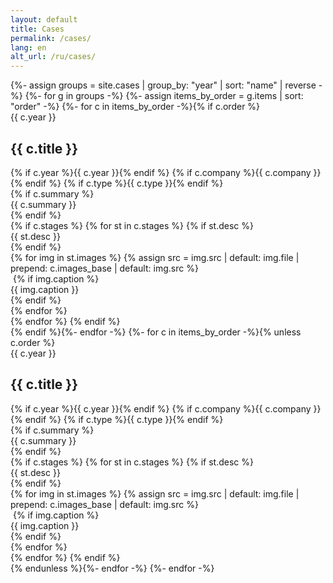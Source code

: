 ```yaml
---
layout: default
title: Cases
permalink: /cases/
lang: en
alt_url: /ru/cases/
---
```

<div class="featured-cases">
  {%- assign groups = site.cases | group_by: "year" | sort: "name" | reverse -%}
  {%- for g in groups -%}
    {%- assign items_by_order = g.items | sort: "order" -%}
    {%- for c in items_by_order -%}{% if c.order %}
      <div class="case-block">
        <div class="case-year-rail">{{ c.year }}</div>
        <div class="case-meta2">
          <div class="case-title-row">
            <h2 class="case-title3">{{ c.title }}</h2>
          </div>
          <div class="case-meta2-inline">
            {% if c.year %}<span class="case-year-inline">{{ c.year }}</span>{% endif %}
            {% if c.company %}<span class="case-company">{{ c.company }}</span>{% endif %}
            {% if c.type %}<span class="case-type">{{ c.type }}</span>{% endif %}
          </div>
          {% if c.summary %}<div class="case-summary2">{{ c.summary }}</div>{% endif %}
        </div>
        {% if c.stages %}
          {% for st in c.stages %}
            {% if st.desc %}
              <div class="stage-summary">{{ st.desc }}</div>
            {% endif %}
            <div class="case-gallery">
              {% for img in st.images %}
                {% assign src = img.src | default: img.file | prepend: c.images_base | default: img.src %}
                <div class="case-gallery-item">
                  <img class="case-thumb2 lazy-img" data-src="{{ site.baseurl }}{{ src }}" alt="">
                  {% if img.caption %}<div class="case-thumb-caption">{{ img.caption }}</div>{% endif %}
                </div>
              {% endfor %}
            </div>
          {% endfor %}
        {% endif %}
      </div>
    {% endif %}{%- endfor -%}
    {%- for c in items_by_order -%}{% unless c.order %}
      <div class="case-block">
        <div class="case-year-rail">{{ c.year }}</div>
        <div class="case-meta2">
          <div class="case-title-row">
            <h2 class="case-title3">{{ c.title }}</h2>
          </div>
          <div class="case-meta2-inline">
            {% if c.year %}<span class="case-year-inline">{{ c.year }}</span>{% endif %}
            {% if c.company %}<span class="case-company">{{ c.company }}</span>{% endif %}
            {% if c.type %}<span class="case-type">{{ c.type }}</span>{% endif %}
          </div>
          {% if c.summary %}<div class="case-summary2">{{ c.summary }}</div>{% endif %}
        </div>
        {% if c.stages %}
          {% for st in c.stages %}
            {% if st.desc %}
              <div class="stage-summary">{{ st.desc }}</div>
            {% endif %}
            <div class="case-gallery">
              {% for img in st.images %}
                {% assign src = img.src | default: img.file | prepend: c.images_base | default: img.src %}
                <div class="case-gallery-item">
                  <img class="case-thumb2 lazy-img" data-src="{{ site.baseurl }}{{ src }}" alt="">
                  {% if img.caption %}<div class="case-thumb-caption">{{ img.caption }}</div>{% endif %}
                </div>
              {% endfor %}
            </div>
          {% endfor %}
        {% endif %}
      </div>
    {% endunless %}{%- endfor -%}
  {%- endfor -%}
</div>
